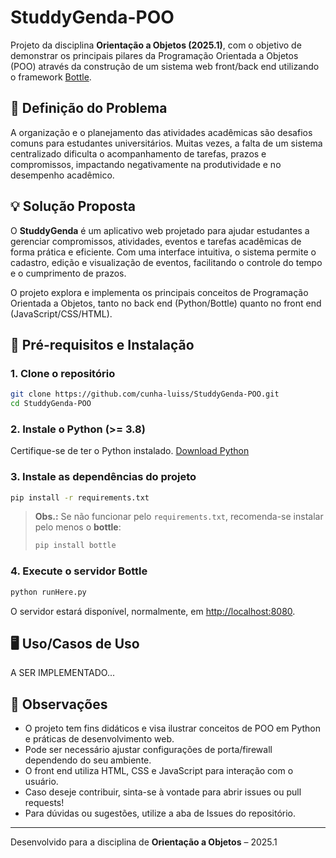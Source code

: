 # StuddyGenda-POO

Projeto da disciplina **Orientação a Objetos (2025.1)**, com o objetivo de demonstrar os principais pilares da Programação Orientada a Objetos (POO) através da construção de um sistema web front/back end utilizando o framework [Bottle](https://bottlepy.org/).

## 📝 Definição do Problema

A organização e o planejamento das atividades acadêmicas são desafios comuns para estudantes universitários. Muitas vezes, a falta de um sistema centralizado dificulta o acompanhamento de tarefas, prazos e compromissos, impactando negativamente na produtividade e no desempenho acadêmico.

## 💡 Solução Proposta

O **StuddyGenda** é um aplicativo web projetado para ajudar estudantes a gerenciar compromissos, atividades, eventos e tarefas acadêmicas de forma prática e eficiente. Com uma interface intuitiva, o sistema permite o cadastro, edição e visualização de eventos, facilitando o controle do tempo e o cumprimento de prazos.

O projeto explora e implementa os principais conceitos de Programação Orientada a Objetos, tanto no back end (Python/Bottle) quanto no front end (JavaScript/CSS/HTML).

## 🚀 Pré-requisitos e Instalação

### 1. Clone o repositório
```bash
git clone https://github.com/cunha-luiss/StuddyGenda-POO.git
cd StuddyGenda-POO
```

### 2. Instale o Python (>= 3.8)
Certifique-se de ter o Python instalado. [Download Python](https://www.python.org/downloads/)

### 3. Instale as dependências do projeto
```bash
pip install -r requirements.txt
```

> **Obs.:** Se não funcionar pelo `requirements.txt`, recomenda-se instalar pelo menos o **bottle**:
> ```bash
> pip install bottle
> ```

### 4. Execute o servidor Bottle
```bash
python runHere.py
```
O servidor estará disponível, normalmente, em [http://localhost:8080](http://localhost:8080).

## 🖥️ Uso/Casos de Uso

A SER IMPLEMENTADO...

## 🔎 Observações

- O projeto tem fins didáticos e visa ilustrar conceitos de POO em Python e práticas de desenvolvimento web.
- Pode ser necessário ajustar configurações de porta/firewall dependendo do seu ambiente.
- O front end utiliza HTML, CSS e JavaScript para interação com o usuário.
- Caso deseje contribuir, sinta-se à vontade para abrir issues ou pull requests!
- Para dúvidas ou sugestões, utilize a aba de Issues do repositório.

---

Desenvolvido para a disciplina de **Orientação a Objetos** – 2025.1
